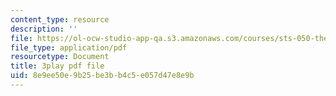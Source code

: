 ```yaml
---
content_type: resource
description: ''
file: https://ol-ocw-studio-app-qa.s3.amazonaws.com/courses/sts-050-the-history-of-mit-spring-2011/8e9ee50e9b25be3bb4c5e057d47e8e9b_hwQ8RThpXZ4.pdf
file_type: application/pdf
resourcetype: Document
title: 3play pdf file
uid: 8e9ee50e-9b25-be3b-b4c5-e057d47e8e9b
---
```

